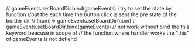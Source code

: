 // gameEvents.setBoardDir.bind(gameEvents) i try to set the state by function
//but the each time the button click is sent the pre state of the border dir
// (num)=> gameEvents.setBoardDir(num) / gameEvents.setBoardDir.bind(gameEvents)
// not work without bind the this keyword beacuse in scope of
// the function where handler works the "this" of gameEvents is not defiend
